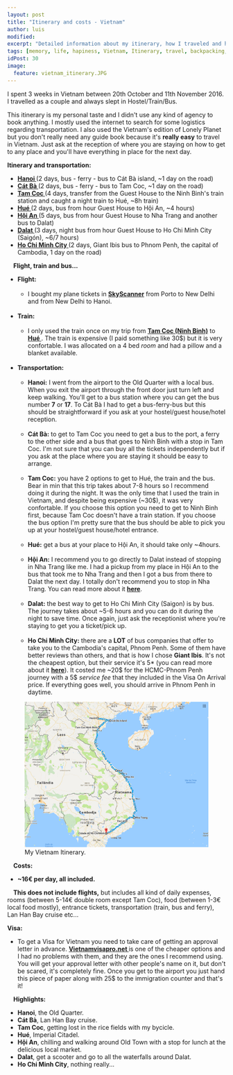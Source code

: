 ```yaml
---
layout: post
title: "Itinerary and costs - Vietnam"
author: luis
modified:
excerpt: "Detailed information about my itinerary, how I traveled and how much I spent in 3 weeks in Vietnam."
tags: [memory, life, hapiness, Vietnam, Itinerary, travel, backpacking, budget, asia]
idPost: 30
image:
  feature: vietnam_itinerary.JPG
---
```


I spent 3 weeks in Vietnam between 20th October and 11th November 2016. I travelled as a couple and always slept in Hostel/Train/Bus.

This itinerary is my personal taste and I didn't use any kind of agency to book anything. I mostly used the internet to search for some logistics regarding transportation. I also used the Vietnam's edition of Lonely Planet but you don't really need any guide book because it's <b>really easy</b> to travel in Vietnam. Just ask at the reception of where you are staying on how to get to any place and you'll have everything in place for the next day.

<b><highlight><middle>Itinerary and transportation:</middle></highlight></b>

<ul>
<li><b><a href="{{site.url}}/Hanoi" target="_blank">Hanoi </a></b>(2 days, bus - ferry - bus to Cát Bà island, ~1 day on the road)</li>
<li><b><a href="{{site.url}}/CatBa" target="_blank">Cát Bà </a></b>(2 days, bus - ferry - bus to Tam Coc, ~1 day on the road)</li>
<li><b><a href="{{site.url}}/TamCoc" target="_blank">Tam Coc </a></b>(4 days, transfer from the Guest House to the Ninh Binh's train station and caught a night train to Hué, ~8h train)</li>
<li><b><a href="{{site.url}}/Hue" target="_blank">Hué </a></b>(2 days, bus from hour Guest House to Hội An, ~4 hours)</li>
<li><b><a href="{{site.url}}/HoiAn" target="_blank">Hội An </a></b>(5 days, bus from hour Guest House to Nha Trang and another bus to Dalat)</li>
<li><b><a href="{{site.url}}/Dalat" target="_blank">Dalat </a></b>(3 days, night bus from hour Guest House to Ho Chi Minh City (Saigón), ~6/7 hours)</li>
<li><b><a href="{{site.url}}/HCMC" target="_blank">Ho Chi Minh City </a></b>(2 days, Giant Ibis bus to Phnom Penh, the capital of Cambodia, 1 day on the road)</li>
</ul>

<b><highlight><middle>&emsp;Flight, train and bus...</middle></highlight></b>

<ul>
	<li>
	<b>Flight:</b>
	<ul>
		<br><li>
		I bought my plane tickets in <b><a href="https://www.skyscanner.pt/" target="_blank">SkyScanner</a></b> from Porto to New Delhi and from New Delhi to Hanoi.
		</li>
	</ul>
	</li>
	<br><li>
	<b>Train:</b>
	<ul>
		<br><li>I only used the train once on my trip from <b><a href="{{site.url}}/TamCoc" target="_blank">Tam Coc (Ninh Binh)</a></b> to <b><a href="{{site.url}}/Hue" target="_blank">Hué </a></b>. The train is expensive (I paid something like 30$) but it is very confortable. I was allocated on a 4 bed <i>room</i> and had a pillow and a blanket available.</li>
	</ul>
	</li>
	<br><li>
	<b>Transportation:</b>
	<ul>
		<br><li><b>Hanoi:</b> I went from the airport to the Old Quarter with a local bus. When you exit the airport through the front door just turn left and keep walking. You'll get to a bus station where you can get the bus number <b>7</b> or <b>17</b>. To Cát Bà I had to get a bus-ferry-bus but this should be straightforward if you ask at your hostel/guest house/hotel reception.</li>
		<br><li><b>Cát Bà:</b> to get to Tam Coc you need to get a bus to the port, a ferry to the other side and a bus that goes to Ninh Binh with a stop in Tam Coc. I'm not sure that you can buy all the tickets independently but if you ask at the place where you are staying it should be easy to arrange.</li>
		<br><li><b>Tam Coc:</b> you have 2 options to get to Hué, the train and the bus. Bear in min that this trip takes about 7-8 hours so I recommend doing it during the night. It was the only time that I used the train in Vietnam, and despite being expensive (~30$), it was very confortable. If you choose this option you need to get to Ninh Binh first, because Tam Coc doesn't have a train station. If you choose the bus option I'm pretty sure that the bus should be able to pick you up at your hostel/guest house/hotel entrance.</li>
		<br><li><b>Hué:</b> get a bus at your place to Hội An, it should take only ~4hours.</li>
		<br><li><b>Hội An:</b> I recommend you to go directly to Dalat instead of stopping in Nha Trang like me. I had a pickup from my place in Hội An to the bus that took me to Nha Trang and then I got a bus from there to Dalat the next day. I totally don't recommend you to stop in Nha Trang. You can read more about it <b><a href="{{site.url}}/Dalat" target="_blank">here</a></b>.</li>
		<br><li><b>Dalat:</b> the best way to get to Ho Chi Minh City (Saigon) is by bus. The journey takes about ~5-6 hours and you can do it during the night to save time. Once again, just ask the receptionist where you're staying to get you a ticket/pick up.</li>
		<br><li><b>Ho Chi Minh City:</b> there are a <b>LOT</b> of bus companies that offer to take you to the Cambodia's capital, Phnom Penh. Some of them have better reviews than others, and that is how I chose <b>Giant Ibis</b>. It's not the cheapest option, but their service it's 5* (you can read more about it <b><a href="{{site.url}}/HCMC" target="_blank">here</a></b>). It costed me ~20$ for the HCMC-Phnom Penh journey with a 5$ <i>service fee</i> that they included in the Visa On Arrival price. If everything goes well, you should arrive in Phnom Penh in daytime.</li>
	</ul>
	</li>
</ul>

<figure>
	<a href="../images/itinerary/vietnamitinerary.JPG"><img src="../images/itinerary/vietnamitinerary.JPG"></a>
	<figcaption>My Vietnam Itinerary.</figcaption>
</figure>

<b><highlight><middle>&emsp;Costs:</middle></highlight></b>
<ul>
<li><b>~16€ per day, all included.</b></li>
</ul>
&emsp;<b>This does not include flights,</b> but includes all kind of daily expenses, rooms (between 5-14€ double room except Tam Coc), food (between 1-3€ local food mostly), entrance tickets, transportation (train, bus and ferry), Lan Han Bay cruise etc...

<b><highlight>Visa:</highlight></b>
<ul>
<li>To get a Visa for Vietnam you need to take care of getting an approval letter in advance. <b><a href="http://vietnamvisapro.net/" target="_blank">Vietnamvisapro.net </a></b> is one of the cheaper options and I had no problems with them, and they are the ones I recommend using. You will get your approval letter with other people's name on it, but don't be scared, it's completely fine. Once you get to the airport you just hand this piece of paper along with 25$ to the immigration counter and that's it!</li>
</ul>

<b><highlight><middle>&emsp;Highlights:</middle></highlight></b>
<ul>
<li><b>Hanoi</b>, the Old Quarter.</li>
<li><b>Cát Bà</b>, Lan Han Bay cruise.</li>
<li><b>Tam Coc</b>, getting lost in the rice fields with my bycicle.</li>
<li><b>Hué</b>, Imperial Citadel.</li>
<li><b>Hội An</b>, chilling and walking around Old Town with a stop for lunch at the delicious local market.</li>
<li><b>Dalat</b>, get a scooter and go to all the waterfalls around Dalat.</li>
<li><b>Ho Chi Minh City</b>, nothing really...</li>
</ul>